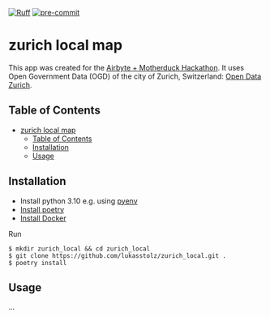 [![Ruff](https://img.shields.io/endpoint?url=https://raw.githubusercontent.com/astral-sh/ruff/main/assets/badge/v2.json)](https://github.com/astral-sh/ruff)
[![pre-commit][pre-commit-image]][pre-commit-url]


zurich local map
================

This app was created for the [Airbyte + Motherduck Hackathon](https://airbyte.com/hackathon-airbytemotherduck). It uses Open Government Data (OGD) of the city of Zurich, Switzerland: [Open Data Zurich](https://data.stadt-zuerich.ch/).

## Table of Contents

- [zurich local map](#zurich-local-map)
  - [Table of Contents](#table-of-contents)
  - [Installation](#installation)
  - [Usage](#usage)

## Installation

* Install python 3.10 e.g. using [pyenv](https://github.com/pyenv/pyenv)
* [Install poetry](https://python-poetry.org/docs/#installation)
* [Install Docker](https://docs.docker.com/get-started/get-docker/)

Run

```
$ mkdir zurich_local && cd zurich_local
$ git clone https://github.com/lukasstolz/zurich_local.git .
$ poetry install
```

## Usage

...


[pre-commit-image]: https://img.shields.io/badge/pre--commit-enabled-brightgreen?logo=pre-commit
[pre-commit-url]: https://github.com/pre-commit/pre-commit
